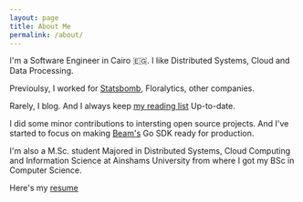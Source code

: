 ```yaml
---
layout: page
title: About Me
permalink: /about/
---
```



I'm a Software Engineer in Cairo 🇪🇬. I like Distributed Systems, Cloud and Data Processing.

Previoulsy, I worked for [Statsbomb](statsbomb.com), Floralytics, other companies.

Rarely, I blog. And I always keep [my reading list](https://github.com/adhaamehab/my-reading-list) Up-to-date. 

I did some minor contributions to intersting open source projects. And I've started to focus on making [Beam's](https://beam.apache.org/) Go SDK ready for production.

I'm also a M.Sc. student Majored in Distributed Systems, Cloud Computing and Information Science at Ainshams University from where I got my BSc in Computer Science.

Here's my [resume](https://adhaamehab.dev/resume.pdf)
